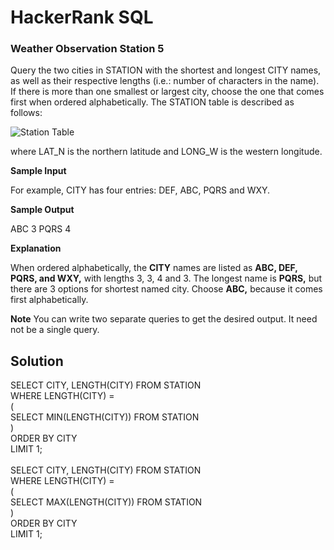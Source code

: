 # HackerRank SQL

### Weather Observation Station 5

Query the two cities in STATION with the shortest and longest CITY names, as well as their respective lengths (i.e.: number of characters in the name). If there is more than one smallest or largest city, choose the one that comes first when ordered alphabetically.
The STATION table is described as follows:

<img src="https://s3.amazonaws.com/hr-challenge-images/9336/1449345840-5f0a551030-Station.jpg" alt="Station Table">

where LAT_N is the northern latitude and LONG_W is the western longitude.

<b>Sample Input</b>

For example, CITY has four entries: DEF, ABC, PQRS and WXY.

<b>Sample Output</b>

ABC 3
PQRS 4

<b>Explanation</b>

When ordered alphabetically, the <b>CITY</b> names are listed as <b>ABC, DEF, PQRS, and WXY,</b> with lengths 3, 3, 4 and 3. The longest name is <b>PQRS,</b> but there are 3 options for shortest named city. Choose <b>ABC,</b> because it comes first alphabetically.

<b>Note</b>
You can write two separate queries to get the desired output. It need not be a single query.


## Solution

SELECT CITY, LENGTH(CITY) FROM STATION<br>
WHERE LENGTH(CITY) =                  <br>
(                                     <br>
SELECT MIN(LENGTH(CITY)) FROM STATION <br>
)                                     <br>
ORDER BY CITY                         <br>
LIMIT 1;                              <br>
                                      <br>
SELECT CITY, LENGTH(CITY) FROM STATION<br>
WHERE LENGTH(CITY) =                  <br>
(                                     <br>
SELECT MAX(LENGTH(CITY)) FROM STATION <br>
)                                     <br>
ORDER BY CITY                         <br>
LIMIT 1;                              <br>
